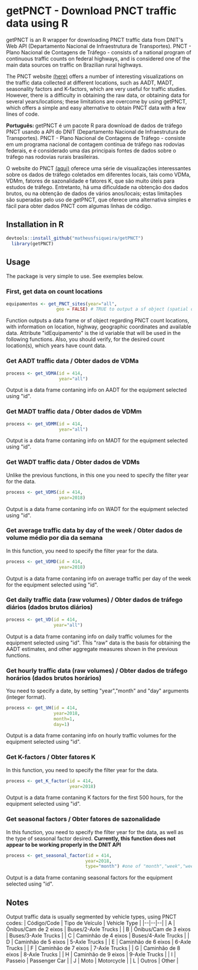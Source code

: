 # getPNCT - Download PNCT traffic data using R
getPNCT is an R wrapper for downloading PNCT traffic data from DNIT's Web API (Departamento Nacional de Infraestrutura de Transportes). PNCT - Plano Nacional de Contagens de Tráfego - consists of a national program of continuous traffic counts on federal highways, and is considered one of the main data sources on traffic on Brazilian rural highways.

The PNCT website [(here)](http://servicos.dnit.gov.br/dadospnct/ContagemContinua) offers a number of interesting visualizations on the traffic data collected at different locations, such as AADT, MADT, seasonality factors and K-factors, which are very useful for traffic studies. However, there is a difficulty in obtaining the raw data, or obtaining data for several years/locations; these limitations are overcome by using getPNCT, which offers a simple and easy alternative to obtain PNCT data with a few lines of code.

<b>Português: </b> getPNCT é um pacote R para download de dados de tráfego PNCT usando a API do DNIT (Departamento Nacional de Infraestrutura de Transportes). PNCT - Plano Nacional de Contagens de Tráfego - consiste em um programa nacional de contagem contínua de tráfego nas rodovias federais, e é considerado uma das principais fontes de dados sobre o tráfego nas rodovias rurais brasileiras.

O website do PNCT [(aqui)](http://servicos.dnit.gov.br/dadospnct/ContagemContinua) oferece uma série de visualizações interessantes sobre os dados de tráfego coletados em diferentes locais, tais como VDMa, VDMm, fatores de sazonalidade e fatores K, que são muito úteis para estudos de tráfego. Entretanto, há uma dificuldade na obtenção dos dados brutos, ou na obtenção de dados de vários anos/locais; estas limitações são superadas pelo uso de getPNCT, que oferece uma alternativa simples e fácil para obter dados PNCT com algumas linhas de código.

## Installation in R
``` R
devtools::install_github("matheusfsiqueira/getPNCT")
  library(getPNCT)
```
## Usage
The package is very simple to use. See exemples below.

### First, get data on count locations
```r
equipamentos <- get_PNCT_sites(year="all",
			       geo = FALSE) # TRUE to output a sf object (spatial object)
```
Function outputs a data frame or sf object regarding PNCT count locations, with information on location, highway, geographic coordinates and available data. 
Attribute "idEquipamento" is the id variable that will be used in the following functions. Also, you should verify, for the desired count location(s), which years have count data.

### Get AADT traffic data / Obter dados de VDMa
```r
process <- get_VDMA(id = 414,
                    year="all")
```
Output is a data frame contaning info on AADT for the equipment selected using "id".

### Get MADT traffic data / Obter dados de VDMm
```r
process <- get_VDMM(id = 414,
                    year="all")
```
Output is a data frame contaning info on MADT for the equipment selected using "id".

### Get WADT traffic data / Obter dados de VDMs
Unlike the previous functions, in this one you need to specify the filter year for the data.
```r
process <- get_VDMS(id = 414,
                    year=2018)
```
Output is a data frame contaning info on WADT for the equipment selected using "id".

### Get average traffic data by day of the week / Obter dados de volume médio por dia da semana
In this function, you need to specify the filter year for the data.
```r
process <- get_VDMD(id = 414,
                    year=2018)
```
Output is a data frame contaning info on average traffic per day of the week for the equipment selected using "id".

### Get daily traffic data (raw volumes) / Obter dados de tráfego diários (dados brutos diários)
```r
process <- get_VD(id = 414,
                  year="all")
```
Output is a data frame contaning info on daily traffic volumes for the equipment selected using "id". This "raw" data is the basis for obtaining the AADT estimates, and other aggregate measures shown in the previous functions.

### Get hourly traffic data (raw volumes) / Obter dados de tráfego horários (dados brutos horários)
You need to specify a date, by setting "year","month" and "day" arguments (integer format).
```r
process <- get_VH(id = 414,
                  year=2018,
                  month=1,
                  day=1)
```
Output is a data frame contaning info on hourly traffic volumes for the equipment selected using "id".

### Get K-factors / Obter fatores K
In this function, you need to specify the filter year for the data.
```r
process <- get_K_factor(id = 414,
                        year=2018)
```
Output is a data frame contaning K factors for the first 500 hours, for the equipment selected using "id".

### Get seasonal factors / Obter fatores de sazonalidade
In this function, you need to specify the filter year for the data, as well as the type of seasonal factor desired. <b> Currently, this function does not appear to be working properly in the DNIT API </b>
```r
process <- get_seasonal_factor(id = 414,
                              year=2018,
                              type="month") #one of "month","week","weekday"
```
Output is a data frame contaning seasonal factors for the equipment selected using "id".

## Notes
Output traffic data is usually segmented by vehicle types, using PNCT codes:
| Código/Code | Tipo de Veículo | Vehicle Type |
|--|--|--|
| A | Ônibus/Cam de 2 eixos | Buses/2-Axle Trucks |
| B | Ônibus/Cam de 3 eixos | Buses/3-Axle Trucks |
| C | Caminhão de 4 eixos | Buses/4-Axle Trucks |
| D | Caminhão de 5 eixos  | 5-Axle Trucks |
| E | Caminhão de 6 eixos  | 6-Axle Trucks |
| F | Caminhão de 7 eixos  | 7-Axle Trucks |
| G | Caminhão de 8 eixos  | 8-Axle Trucks |
| H | Caminhão de 9 eixos  | 9-Axle Trucks |
| I | Passeio | Passenger Car |
| J | Moto | Motorcycle |
| L | Outros | Other |

